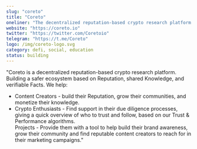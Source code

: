 ```yaml
---
slug: "coreto"
title: "Coreto"
oneliner: "The decentralized reputation-based crypto research platform for content creators, traders, and projects."
website: "https://coreto.io"
twitter: "https://twitter.com/Coretoio"
telegram: "https://t.me/Coreto"
logo: /img/coreto-logo.svg
category: defi, social, education
status: building
---
```


"Coreto is a decentralized reputation-based crypto research platform. Building a safer ecosystem based on Reputation, shared Knowledge, and verifiable Facts.
We help:
- Content Creators - build their Reputation, grow their communities, and monetize their knowledge.
- Crypto Enthusiasts - Find support in their due diligence processes, giving a quick overview of who to trust and follow, based on our Trust & Performance algorithms.  
Projects - Provide them with a tool to help build their brand awareness, grow their community and find reputable content creators to reach for in their marketing campaigns."
